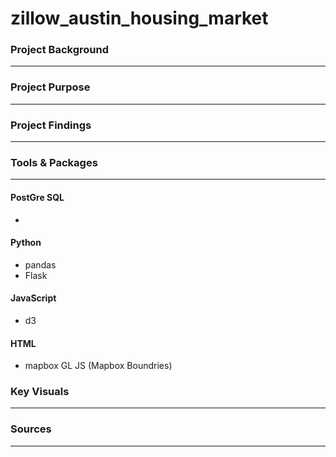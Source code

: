 # zillow_austin_housing_market

### Project Background
________________________________________

### Project Purpose
________________________________________


### Project Findings
________________________________________

### Tools & Packages
________________________________________

#### PostGre SQL
- 
#### Python 
- pandas
- Flask
#### JavaScript
- d3
#### HTML
- mapbox GL JS (Mapbox Boundries)

### Key Visuals 
________________________________________

### Sources
________________________________________

